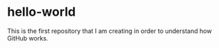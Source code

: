 # hello-world
This is the first repository that I am creating in order to understand how GitHub works.
